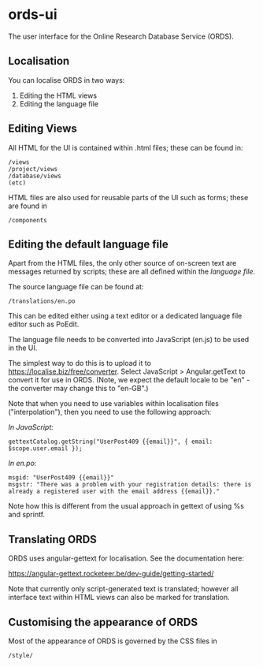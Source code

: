 # ords-ui

The user interface for the Online Research Database Service (ORDS).

## Localisation

You can localise ORDS in two ways:

1. Editing the HTML views
2. Editing the language file

## Editing Views

All HTML for the UI is contained within .html files; these can be found in:

    /views
    /project/views
    /database/views
    (etc)

HTML files are also used for reusable parts of the UI such as forms; these are found 
in 

    /components

## Editing the default language file

Apart from the HTML files, the only other source of on-screen text are messages returned by scripts; these
are all defined within the *language file*.

The source language file can be found at:

    /translations/en.po
    
This can be edited either using a text editor or a dedicated language file editor such as PoEdit.

The language file needs to be converted into JavaScript (en.js) to be used in the UI. 

The simplest way to do this is to upload it to https://localise.biz/free/converter. Select JavaScript > Angular.getText to convert
it for use in ORDS. (Note, we expect the default locale to be "en" - the converter may change this to "en-GB".)

Note that when you need to use variables within localisation files ("interpolation"), then you need to use the following approach:

*In JavaScript:*

    gettextCatalog.getString("UserPost409 {{email}}", { email: $scope.user.email });

*In en.po:*

    msgid: "UserPost409 {{email}}"
    msgstr: "There was a problem with your registration details: there is already a registered user with the email address {{email}}."

Note how this is different from the usual approach in gettext of using %s and sprintf.

## Translating ORDS

ORDS uses angular-gettext for localisation. See the documentation here:

https://angular-gettext.rocketeer.be/dev-guide/getting-started/

Note that currently only script-generated text is translated; however all interface text within HTML views can also be marked for translation.

## Customising the appearance of ORDS

Most of the appearance of ORDS is governed by the CSS files in

    /style/



